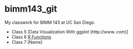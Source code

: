 # bimm143_git
My classwork for BIMM 143 at UC San Diego.

- Class 5 [Data Visualization With ggplot (http://www..com)]
- Class 6 [R Functions]()
- Class 7 [Name]

